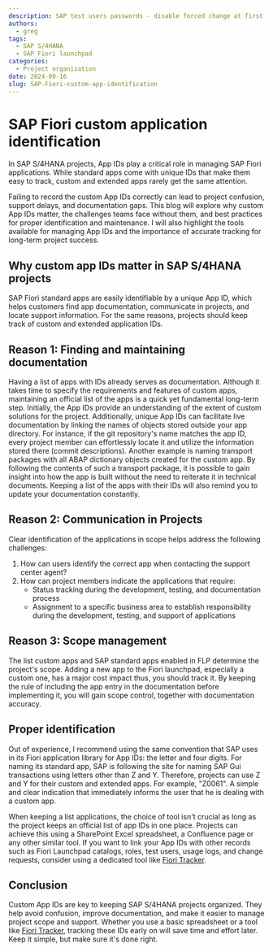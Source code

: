 ```yaml
---
description: SAP test users passwords - disable forced change at first logon 
authors:
  - greg
tags:
  - SAP S/4HANA
  - SAP Fiori launchpad
categories:
  - Project organization
date: 2024-09-16
slug: SAP-Fiori-custom-app-identification
---
```


# SAP Fiori custom application identification

In SAP S/4HANA projects, App IDs play a critical role in managing SAP Fiori applications. While standard apps come with unique IDs that make them easy to track, custom and extended apps rarely get the same attention.

<!-- more -->
Failing to record the custom App IDs correctly can lead to project confusion, support delays, and documentation gaps. This blog will explore why custom App IDs matter, the challenges teams face without them, and best practices for proper identification and maintenance. I will also highlight the tools available for managing App IDs and the importance of accurate tracking for long-term project success.

## Why custom app IDs matter in SAP S/4HANA projects

SAP Fiori standard apps are easily identifiable by a unique App ID, which helps customers find app documentation, communicate in projects, and locate support information. For the same reasons, projects should keep track of custom and extended application IDs.

## Reason 1: Finding and maintaining documentation

Having a list of apps with IDs already serves as documentation. Although it takes time to specify the requirements and features of custom apps, maintaining an official list of the apps is a quick yet fundamental long-term step. Initially, the App IDs provide an understanding of the extent of custom solutions for the project. Additionally, unique App IDs can facilitate live documentation by linking the names of objects stored outside your app directory. For instance, if the git repository's name matches the app ID, every project member can effortlessly locate it and utilize the information stored there (commit descriptions).
Another example is naming transport packages with all ABAP dictionary objects created for the custom app. By following the contents of such a transport package, it is possible to gain insight into how the app is built without the need to reiterate it in technical documents. Keeping a list of the apps with their IDs will also remind you to update your documentation constantly.

## Reason 2: Communication in Projects
Clear identification of the applications in scope helps address the following challenges:
1. How can users identify the correct app when contacting the support center agent?
2. How can project members indicate the applications that require:
   - Status tracking during the development, testing, and documentation process
   - Assignment to a specific business area to establish responsibility during the development, testing, and support of applications

## Reason 3: Scope management
The list custom apps and SAP standard apps enabled in FLP determine the project's scope. Adding a new app to the Fiori launchpad, especially a custom one, has a major cost impact thus, you should track it. By keeping the rule of including the app entry in the documentation before implementing it, you will gain scope control, together with documentation accuracy.

## Proper identification

Out of experience, I recommend using the same convention that SAP uses in its Fiori application library for App IDs: the letter and four digits. For naming its standard app, SAP is following the site for naming SAP Gui transactions using letters other than Z and Y. Therefore, projects can use Z and Y for their custom and extended apps. For example, "Z0061". A simple and clear indication that immediately informs the user that he is dealing with a custom app.

When  keeping a list applications, the choice of tool isn't crucial as long as the project keeps an official list of app IDs in one place. Projects can achieve this using a SharePoint Excel spreadsheet, a Confluence page or any other similar tool. If you want to link your App IDs with other records such as Fiori Launchpad catalogs, roles, test users, usage logs, and change requests, consider using a dedicated tool like [Fiori Tracker](https://fioritracker.org).

## Conclusion

Custom App IDs are key to keeping SAP S/4HANA projects organized. They help avoid confusion, improve documentation, and make it easier to manage project scope and support. Whether you use a basic spreadsheet or a tool like [Fiori Tracker](https://fioritracker.org), tracking these IDs early on will save time and effort later. Keep it simple, but make sure it's done right.
